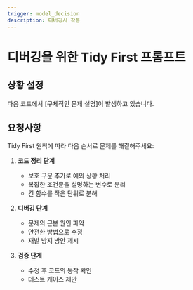 ```yaml
---
trigger: model_decision
description: 디버깅시 작동
---
```


# 디버깅을 위한 Tidy First 프롬프트

## 상황 설정
다음 코드에서 [구체적인 문제 설명]이 발생하고 있습니다.

## 요청사항
Tidy First 원칙에 따라 다음 순서로 문제를 해결해주세요:

1. **코드 정리 단계**
   - 보호 구문 추가로 예외 상황 처리
   - 복잡한 조건문을 설명하는 변수로 분리
   - 긴 함수를 작은 단위로 분해

2. **디버깅 단계**
   - 문제의 근본 원인 파악
   - 안전한 방법으로 수정
   - 재발 방지 방안 제시

3. **검증 단계**
   - 수정 후 코드의 동작 확인
   - 테스트 케이스 제안
